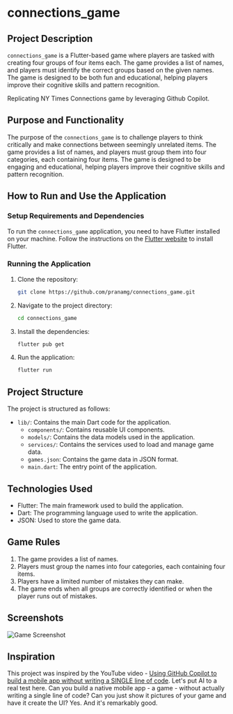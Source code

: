 # connections_game

## Project Description

`connections_game` is a Flutter-based game where players are tasked with creating four groups of four items each. The game provides a list of names, and players must identify the correct groups based on the given names. The game is designed to be both fun and educational, helping players improve their cognitive skills and pattern recognition.

Replicating NY Times Connections game by leveraging Github Copilot.

## Purpose and Functionality

The purpose of the `connections_game` is to challenge players to think critically and make connections between seemingly unrelated items. The game provides a list of names, and players must group them into four categories, each containing four items. The game is designed to be engaging and educational, helping players improve their cognitive skills and pattern recognition.

## How to Run and Use the Application

### Setup Requirements and Dependencies

To run the `connections_game` application, you need to have Flutter installed on your machine. Follow the instructions on the [Flutter website](https://flutter.dev/docs/get-started/install) to install Flutter.

### Running the Application

1. Clone the repository:
   ```bash
   git clone https://github.com/pranamg/connections_game.git
   ```
2. Navigate to the project directory:
   ```bash
   cd connections_game
   ```
3. Install the dependencies:
   ```bash
   flutter pub get
   ```
4. Run the application:
   ```bash
   flutter run
   ```

## Project Structure

The project is structured as follows:

- `lib/`: Contains the main Dart code for the application.
  - `components/`: Contains reusable UI components.
  - `models/`: Contains the data models used in the application.
  - `services/`: Contains the services used to load and manage game data.
  - `games.json`: Contains the game data in JSON format.
  - `main.dart`: The entry point of the application.

## Technologies Used

- Flutter: The main framework used to build the application.
- Dart: The programming language used to write the application.
- JSON: Used to store the game data.

## Game Rules

1. The game provides a list of names.
2. Players must group the names into four categories, each containing four items.
3. Players have a limited number of mistakes they can make.
4. The game ends when all groups are correctly identified or when the player runs out of mistakes.

## Screenshots

![Game Screenshot](screenshots/game_screenshot.png)

## Inspiration

This project was inspired by the YouTube video - [Using GitHub Copilot to build a mobile app without writing a SINGLE line of code](https://www.youtube.com/watch?v=Vj13SdN6OxU). Let's put AI to a real test here. Can you build a native mobile app - a game - without actually writing a single line of code? Can you just show it pictures of your game and have it create the UI? Yes. And it's remarkably good.
